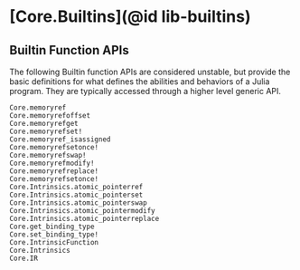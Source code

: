 # [Core.Builtins](@id lib-builtins)

## Builtin Function APIs

The following Builtin function APIs are considered unstable, but provide the basic
definitions for what defines the abilities and behaviors of a Julia program. They are
typically accessed through a higher level generic API.

```@docs
Core.memoryref
Core.memoryrefoffset
Core.memoryrefget
Core.memoryrefset!
Core.memoryref_isassigned
Core.memoryrefsetonce!
Core.memoryrefswap!
Core.memoryrefmodify!
Core.memoryrefreplace!
Core.memoryrefsetonce!
Core.Intrinsics.atomic_pointerref
Core.Intrinsics.atomic_pointerset
Core.Intrinsics.atomic_pointerswap
Core.Intrinsics.atomic_pointermodify
Core.Intrinsics.atomic_pointerreplace
Core.get_binding_type
Core.set_binding_type!
Core.IntrinsicFunction
Core.Intrinsics
Core.IR
```

